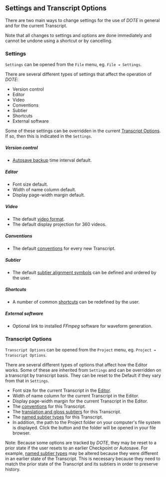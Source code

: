 ## Settings and Transcript Options

There are two main ways to change settings for the use of _DOTE_ in general and for the current Transcript.

Note that all changes to settings and options are done immediately and cannot be undone using a shortcut or by cancelling.

### Settings

`Settings` can be opened from the `File` menu, eg. `File ➔ Settings`.

There are several different types of settings that affect the operation of _DOTE_:

- Version control
- Editor
- Video
- Conventions
- Subtier
- Shortcuts
- External software

Some of these settings can be overridden in the current [Transcript Options](#options).
If so, then this is indicated in the `Settings`.

##### Version control

- [Autosave backup](versioncontrol.md) time interval default.

##### Editor

- Font size default.
- Width of name column default.
- Display page-width margin default.

##### Video

- The default [video format](video.md).
- The default display projection for 360 videos.

##### Conventions

- The default [conventions](conventions.md) for every new Transcript.

##### Subtier

- The default [subtier alignment symbols](tiers.md) can be defined and ordered by the user.

##### Shortcuts

- A number of common [shortcuts](commands.md) can be redefined by the user.

##### External software

- Optional link to installed _FFmpeg_ software for waveform generation.

### Transcript Options <a id='options'></a>

`Transcript Options` can be opened from the `Project` menu, eg. `Project ➔ Transcript Options`.

There are several different types of options that affect how the Editor works.
Some of these are inherited from `Settings` and can be overridden on a transcript by transcript basis.
They can be reset to the Default if they vary from that in `Settings`.

- Font size for the current Transcript in the [Editor](ui.md).
- Width of name column for the current Transcript in the Editor.
- Display page-width margin for the current Transcript in the Editor.
- The [conventions](conventions.md) for this Transcript.
- The [translation and gloss subtiers](tiers.md) for this Transcript.
- The [named subtier types](tiers.md) for this Transcript.
- In addition, the path to the Project folder on your computer's file system is displayed.
Click the button and the folder will be opened in your file browser.

Note: Because some options are tracked by _DOTE_, they may be reset to a prior state if the user resets to an earlier Checkpoint or Autosave.
For example, [named subtier types](tiers.md) may be altered because they were different in an earlier state of the Transcript.
This is necessary because they need to match the prior state of the Transcript and its subtiers in order to preserve history.
